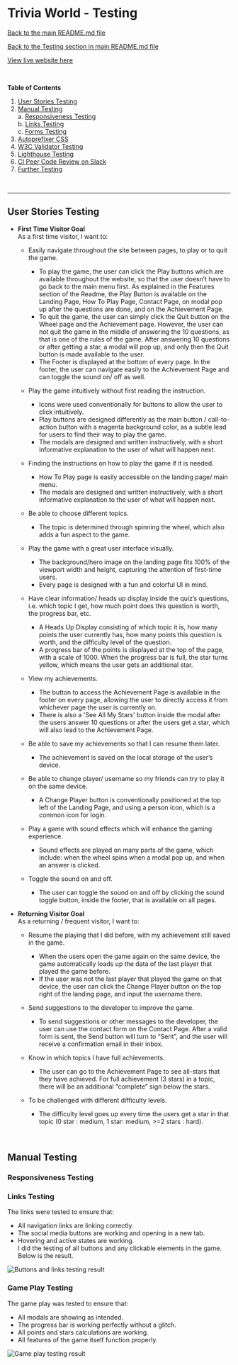 # Trivia World - Testing  

[Back to the main README.md file](https://github.com/dissyulina/trivia-world#trivia-world)  

[Back to the Testing section in main README.md file](https://github.com/dissyulina/trivia-world#testing)  

[View live website here](dissyulina.github.io/trivia-world/)  

<br/>  

**Table of Contents** 
1. [User Stories Testing]()  
2. [Manual Testing]()  
a. [Responsiveness Testing]()  
b. [Links Testing]()  
c. [Forms Testing]()  
3. [Autoprefixer CSS]()  
4. [W3C Validator Testing]()  
5. [Lighthouse Testing]()  
6. [CI Peer Code Review on Slack]()
7. [Further Testing]()  

<br/>  

---  


## **User Stories Testing**
 - **First Time Visitor Goal**   
    As a first time visitor, I want to:  
    - Easily navigate throughout the site between pages, to play or to quit the game.   
       * To play the game, the user can click the Play buttons which are available throughout the website, so that the user doesn’t have to go back to the main menu first. As explained in the Features section of the Readme, the Play Button is available on the Landing Page, How To Play Page, Contact Page, on modal pop up after the questions are done, and on the Achievement Page.  
       * To quit the game, the user can simply click the Quit button on the Wheel page and the Achievement page. However, the user can not quit the game in the middle of answering the 10 questions, as that is one of the rules of the game. After answering 10 questions or after getting a star, a modal will pop up, and only then the Quit button is made available to the user.  
       * The Footer is displayed at the bottom of every page. In the footer, the user can navigate easily to the Achievement Page and can toggle the sound on/ off as well.  

    - Play the game intuitively without first reading the instruction.  
       * Icons were used conventionally for buttons to allow the user to click intuitively.  
       * Play buttons are designed differently as the main button / call-to-action button with a magenta background color, as a subtle lead for users to find their way to play the game. 
       * The modals are designed and written instructively, with a short informative explanation to the user of what will happen next.  
    
    - Finding the instructions on how to play the game if it is needed.  
       * How To Play page is easily accessible on the landing page/ main menu.  
       * The modals are designed and written instructively, with a short informative explanation to the user of what will happen next.  
    
    - Be able to choose different topics.  
       * The topic is determined through spinning the wheel, which also adds a fun aspect to the game.  
    
    - Play the game with a great user interface visually.  
       * The background/hero image on the landing page fits 100% of the viewport width and height, capturing the attention of first-time users.  
       * Every page is designed with a fun and colorful UI in mind.  

    - Have clear information/ heads up display inside the quiz’s questions, i.e. which topic I get, how much point does this question is worth, the progress bar, etc.  
       * A Heads Up Display consisting of which topic it is, how many points the user currently has, how many points this question is worth, and the difficulty level of the question.  
       * A progress bar of the points is displayed at the top of the page, with a scale of 1000. When the progress bar is full, the star turns yellow, which means the user gets an additional star.  

    - View my achievements. 
       * The button to access the Achievement Page is available in the footer on every page, allowing the user to directly access it from whichever page the user is currently on.  
       * There is also a 'See All My Stars' button inside the modal after the users answer 10 questions or after the users get a star, which will also lead to the Achievement Page.  

    - Be able to save my achievements so that I can resume them later.  
       * The achievement is saved on the local storage of the user’s device.

    - Be able to change player/ username so my friends can try to play it on the same device.  
       * A Change Player button is conventionally positioned at the top left of the Landing Page, and using a person icon, which is a common icon for login. 
    
    - Play a game with sound effects which will enhance the gaming experience.  
       * Sound effects are played on many parts of the game, which include:  when the wheel spins when a modal pop up, and when an answer is clicked.  
    
    - Toggle the sound on and off.  
       * The user can toggle the sound on and off by clicking the sound toggle button, inside the footer, that is available on all pages.  
    

 - **Returning Visitor Goal**  
   As a returning / frequent visitor, I want to:  
   - Resume the playing that I did before, with my achievement still saved in the game.   
      * When the users open the game again on the same device, the game automatically loads up the data of the last player that played the game before.  
      * If the user was not the last player that played the game on that device, the user can click the Change Player button on the top right of the landing page, and input the username there.   

   - Send suggestions to the developer to improve the game.  
      * To send suggestions or other messages to the developer, the user can use the contact form on the Contact Page. After a valid form is sent, the Send button will turn to “Sent”, and the user will receive a confirmation email in their inbox.  

   - Know in which topics I have full achievements.  
      * The user can go to the Achievement Page to see all-stars that they have achieved. For full achievement (3 stars) in a topic, there will be an additional “complete” sign below the stars.   

   - To be challenged with different difficulty levels.  
      * The difficulty level goes up every time the users get a star in that topic (0 star : medium, 1 star: medium, >=2 stars : hard).  

<br/>  

## **Manual Testing**
### **Responsiveness Testing**  

### **Links Testing**
The links were tested to ensure that:  
- All navigation links are linking correctly.   
- The social media buttons are working and opening in a new tab.  
-  Hovering and active states are working.  
I did the testing of all buttons and any clickable elements in the game. Below is the result.  
  
![Buttons and links testing result](assets/testing/buttons-and-links-test.png "Buttons and links testing result")  

### **Game Play Testing**
The game play was tested to ensure that:
- All modals are showing as intended.
- The progress bar is working perfectly without a glitch.
- All points and stars calculations are working.
- All features of the game itself function properly.  

![Game play testing result](assets/testing/game-play-test.png "Game play testing result") 
